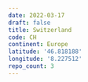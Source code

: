 ```yaml
---
date: 2022-03-17
draft: false
title: Switzerland
code: CH
continent: Europe
latitude: '46.818188'
longitude: '8.227512'
repo_count: 3
---
```



